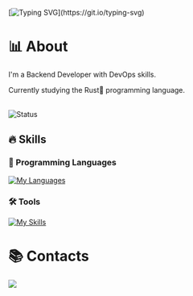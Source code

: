 [![Typing SVG](https://readme-typing-svg.demolab.com?font=Fira+Code&size=40&pause=1000&color=FE428E&center=true&vCenter=true&repeat=false&random=false&width=435&lines=Hi%2C+name's+Saiki.)](https://git.io/typing-svg)

# 📊 About
I'm a Backend Developer with DevOps skills.

Currently studying the Rust🦀 programming language.<br><br>

<img src="https://github-readme-stats.vercel.app/api?username=GSaiki26&show_icons=true&theme=radical&card_width=400" alt="Status"/><br>
<!-- <img src="https://github-readme-stats.vercel.app/api/top-langs/?username=GSaiki26&layout=compact&langs_count=6&theme=radical&card_width=438" alt="Top languages"/> -->

## 🔥 Skills
### 📖 Programming Languages
[![My Languages](https://skillicons.dev/icons?i=bash,cs,js,ts,py,rust)](https://skillicons.dev)

<!-- ### Libs and Frameworks -->
<!-- [![My Skills](https://skillicons.dev/icons?i=adonis,bots,dotnet,express,flask,jest,selenium,sequelize)](https://skillicons.dev) -->

### 🛠️ Tools
[![My Skills](https://skillicons.dev/icons?i=docker,git,githubactions,grafana,linux,mongodb,nodejs,postgres,prometheus,vscode)](https://skillicons.dev)

# 📚 Contacts
<a href="https://www.linkedin.com/in/gustavo-saiki-a34527170/">
  <img src="https://img.shields.io/badge/LinkedIn-0077B5?style=for-the-badge&logo=linkedin&logoColor=white"/>
</a>


